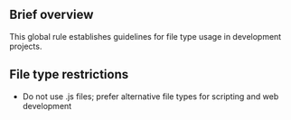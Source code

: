 ## Brief overview
This global rule establishes guidelines for file type usage in development projects.

## File type restrictions
- Do not use .js files; prefer alternative file types for scripting and web development
